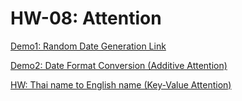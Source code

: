 # HW-08: Attention

[Demo1: Random Date Generation Link](https://colab.research.google.com/drive/1uQULJPKYMr74oS09ozbMDUAMFyxFVvyh?usp=share_link)

[Demo2: Date Format Conversion (Additive Attention)](https://colab.research.google.com/drive/1uFeDxAnnqbKOudTo7Gz86intlDTI65KA?usp=share_link)

[HW: Thai name to English name (Key-Value Attention)](https://colab.research.google.com/drive/1uFeDxAnnqbKOudTo7Gz86intlDTI65KA?usp=share_link)
